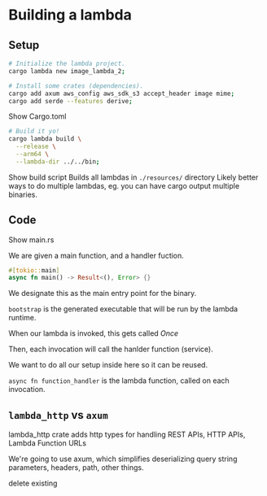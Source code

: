 # Building a lambda

## Setup

```sh
# Initialize the lambda project.
cargo lambda new image_lambda_2;

# Install some crates (dependencies).
cargo add axum aws_config aws_sdk_s3 accept_header image mime;
cargo add serde --features derive;
```

Show Cargo.toml

```sh
# Build it yo!
cargo lambda build \
  --release \
  --arm64 \
  --lambda-dir ../../bin;
```

Show build script
Builds all lambdas in `./resources/` directory
Likely better ways to do multiple lambdas, eg. you can have cargo output multiple binaries.

## Code

Show main.rs

We are given a main function, and a handler fuction.

```rust
#[tokio::main]
async fn main() -> Result<(), Error> {}
```

We designate this as the main entry point for the binary.

`bootstrap` is the generated executable that will be run by the lambda runtime.

When our lambda is invoked, this gets called _Once_

Then, each invocation will call the hanlder function (service).

We want to do all our setup inside here so it can be reused.

`async fn function_handler` is the lambda function, called on each invocation.

## `lambda_http` vs `axum`

lambda_http crate adds http types for handling REST APIs, HTTP APIs, Lambda Function URLs

We're going to use axum, which simplifies deserializing query string parameters, headers, path, other things.

delete existing
